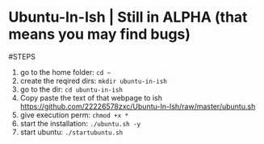 # Ubuntu-In-Ish | Still in ALPHA (that means you may find bugs)

#STEPS

1. go to the home folder: `cd ~`
2. create the reqired dirs: `mkdir ubuntu-in-ish`
3. go to the dir: `cd ubuntu-in-ish`
4. Copy paste the text of that webpage to ish https://github.com/22226578zxc/Ubuntu-In-Ish/raw/master/ubuntu.sh
5. give execution perm: `chmod +x *`
6. start the installation: `./ubuntu.sh -y`
7. start ubuntu: `./startubuntu.sh`

